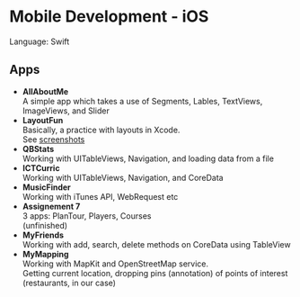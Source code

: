 # Mobile Development - iOS
Language: Swift

## Apps
* __AllAboutMe__ <br />
A simple app which takes a use of Segments, Lables, TextViews, ImageViews, and Slider
* __LayoutFun__ <br />
Basically, a practice with layouts in Xcode. <br />
See [screenshots](./LayoutFun/Screenshots)
* __QBStats__ <br />
Working with UITableViews, Navigation, and loading data from a file
* __ICTCurric__ <br />
Working with UITableViews, Navigation, and CoreData
* __MusicFinder__ <br />
Working with iTunes API, WebRequest etc
* __Assignement 7__ <br />
3 apps: PlanTour, Players, Courses <br />
(unfinished)
* __MyFriends__ <br />
Working with add, search, delete methods on CoreData using TableView
* __MyMapping__ <br />
Working with MapKit and OpenStreetMap service. <br />
Getting current location, dropping pins (annotation) of points of interest (restaurants, in our case)
